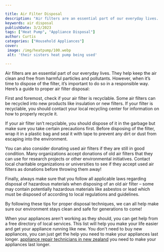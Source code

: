 ```yaml
---

title: Air Filter Disposal
description: "Air filters are an essential part of our everyday lives. They help keep the air clean and free from harmful particles and pollutan...learn more about it now"
keywords: air disposal
publishDate: 3/2/2023
tags: ["Heat Pump", "Appliance Disposal"]
author: Curtis
categories: ["Household Appliances"]
cover: 
 image: /img/heatpump/100.webp
 alt: 'their sisters heat pump being used'

---
```


Air filters are an essential part of our everyday lives. They help keep the air clean and free from harmful particles and pollutants. However, when it’s time to dispose of the filter, it’s important to do so in a responsible way. Here’s a guide to proper air filter disposal: 

First and foremost, check if your air filter is recyclable. Some air filters can be recycled into new products like insulation or new filters. If your filter is recyclable, you should contact your local recycling center for information on how to properly recycle it. 

If your air filter isn’t recyclable, you should dispose of it in the garbage but make sure you take certain precautions first. Before disposing of the filter, wrap it in a plastic bag and seal it with tape to prevent any dirt or dust from escaping into the environment. 

You can also consider donating used air filters if they are still in good condition. Many organizations accept donations of old air filters that they can use for research projects or other environmental initiatives. Contact local charitable organizations or universities to see if they accept used air filters as donations before throwing them away! 

Finally, always make sure that you follow all applicable laws regarding disposal of hazardous materials when disposing of an old air filter – some may contain potentially hazardous materials like asbestos or lead which must be disposed of according to local regulations and guidelines. 

By following these tips for proper disposal techniques, we can all help make sure our environment stays clean and safe for generations to come!

When your appliances aren't working as they should, you can get help from a free directory of local services. This list will help you make your life easier and get your appliance running like new. You don't need to buy new appliances, you can just get the help you need to make your appliances last longer. <a href="/pages/appliance-repair-technicians/new-zealand/">appliance repair technicians in new zealand</a> you need to make your appliances last longer.